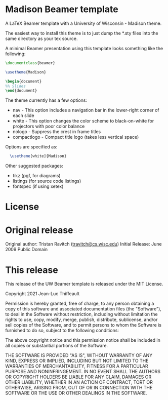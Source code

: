 # Madison Beamer template

A LaTeX Beamer template with a University of Wisconsin - Madison theme.

The easiest way to install this theme is to just dump the *.sty files
into the same directory as your tex source.

A minimal Beamer presentation using this template looks something like
the following:

```latex
\documentclass{beamer}

\usetheme{Madison}

\begin{document}
%% Slides
\end{document}
```

The theme currently has a few options:
  * nav          - This option includes a navigation bar in the
                   lower-right corner of each slide
  * white        - This option changes the color scheme to black-on-white
                   for projectors with poor color balance
  * nologo       - Suppress the crest in frame titles
  * compactlogo  - Compact title logo (takes less vertical space)

Options are specified as:
```latex
  \usetheme[white]{Madison}
```

Other suggested packages:
* tikz (pgf, for diagrams)
* listings (for source code listings)
* fontspec (if using xetex)

# License

# Original release

Original author: Tristan Ravitch (travitch@cs.wisc.edu)
Initial Release: June 2009
Public Domain

# This release

This release of the UW Beamer template is released under the MIT License.

Copyright 2021 Jean-Luc Thiffeault

Permission is hereby granted, free of charge, to any person obtaining
a copy of this software and associated documentation files (the
"Software"), to deal in the Software without restriction, including
without limitation the rights to use, copy, modify, merge, publish,
distribute, sublicense, and/or sell copies of the Software, and to
permit persons to whom the Software is furnished to do so, subject to
the following conditions:

The above copyright notice and this permission notice shall be
included in all copies or substantial portions of the Software.

THE SOFTWARE IS PROVIDED "AS IS", WITHOUT WARRANTY OF ANY KIND,
EXPRESS OR IMPLIED, INCLUDING BUT NOT LIMITED TO THE WARRANTIES OF
MERCHANTABILITY, FITNESS FOR A PARTICULAR PURPOSE AND
NONINFRINGEMENT. IN NO EVENT SHALL THE AUTHORS OR COPYRIGHT HOLDERS BE
LIABLE FOR ANY CLAIM, DAMAGES OR OTHER LIABILITY, WHETHER IN AN ACTION
OF CONTRACT, TORT OR OTHERWISE, ARISING FROM, OUT OF OR IN CONNECTION
WITH THE SOFTWARE OR THE USE OR OTHER DEALINGS IN THE SOFTWARE.
